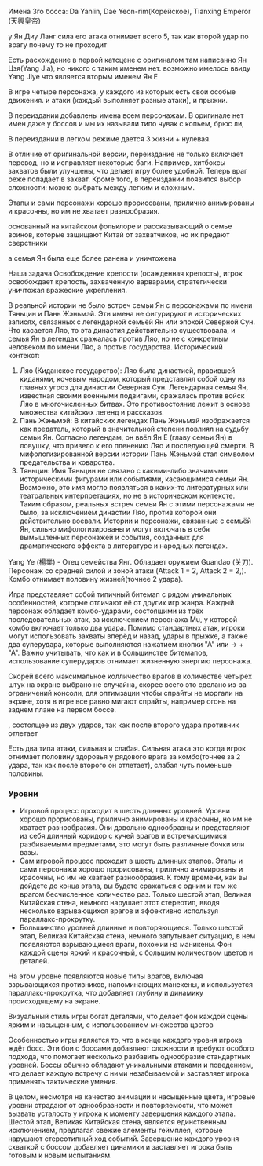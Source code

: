 Имена 3го босса: Da Yanlin, Dae Yeon-rim(Корейское), Tianxing Emperor (天興皇帝)

у Ян Диу Ланг сила его атака отнимает всего 5, так как второй удар по врагу почему то не проходит

Есть расхождение в первой катсцене с оригиналом там написанно Ян Цзя(Yang Jia), но никого с таким именем нет. возможно имелось ввиду Yang Jiye что является вторым именем Ян Е

В игре четыре персонажа, у каждого из которых есть свои особые движения. и атаки (каждый выполняет разные атаки), и прыжки.

В переиздании добавлены имена всем персонажам. В оригинале нет имен даже у боссов и мы их называли типо чувак с копьем, брюс ли, 

В переиздании в легком режиме дается 3 жизни + нулевая. 

В отличие от оригинальной версии, переиздание не только включает перевод, но и исправляет некоторые баги. Например, хитбоксы захватов были улучшены, что делает игру более удобной. Теперь враг реже попадает в захват. Кроме того, в переиздании появился выбор сложности: можно выбрать между легким и сложным.

Этапы и сами персонажи хорошо прорисованы, прилично анимированы и красочны, но им не хватает разнообразия.

основанный на китайском фольклоре и рассказывающий о семье воинов, которые защищают Китай от захватчиков, но их предают сверстники

а семья Ян была еще более ранена и уничтожена

Наша задача Освобождение крепости (осажденная крепость), игрок освобождает крепость, захваченную варварами, стратегически уничтожая вражеские укрепления.

В реальной истории не было встреч семьи Ян с персонажами по имени Тяньцин и Пань Жэньмэй. Эти имена не фигурируют в исторических записях, связанных с легендарной семьёй Ян или эпохой Северной Сун. Что касается Ляо, то эта династия действительно существовала, и семья Ян в легендах сражалась против Ляо, но не с конкретным человеком по имени Ляо, а против государства.
Исторический контекст:
1. Ляо (Киданское государство): Ляо была династией, правившей киданями, кочевым народом, который представлял собой одну из главных угроз для династии Северная Сун. Легендарная семья Ян, известная своими военными подвигами, сражалась против войск Ляо в многочисленных битвах. Это противостояние лежит в основе множества китайских легенд и рассказов.
2. Пань Жэньмэй: В китайских легендах Пань Жэньмэй изображается как предатель, который в значительной степени повлиял на судьбу семьи Ян. Согласно легендам, он ввёл Ян Е (главу семьи Ян) в ловушку, что привело к его пленению Ляо и последующей смерти. В мифологизированной версии истории Пань Жэньмэй стал символом предательства и коварства.
3. Тяньцин: Имя Тяньцин не связано с какими-либо значимыми историческими фигурами или событиями, касающимися семьи Ян. Возможно, это имя могло появляться в каких-то литературных или театральных интерпретациях, но не в историческом контексте.
Таким образом, реальных встреч семьи Ян с этими персонажами не было, за исключением династии Ляо, против которой они действительно воевали. Истории и персонажи, связанные с семьёй Ян, сильно мифологизированы и могут включать в себя вымышленных персонажей и события, созданных для драматического эффекта в литературе и народных легендах.

Yang Ye (楊業) - Отец семейства Янг. Обладает оружием Guandao (关刀). Персонаж со средней силой и зоной атаки (Attack 1 = 2, Attack 2 = 2,). Комбо отнимает половину жизней(точнее 2 удара).

Игра представляет собой типичный битемап с рядом уникальных особенностей, которые отличают её от других игр жанра. Каждый персонаж обладает комбо-ударами, состоящими из трёх последовательных атак, за исключением персонажа Mu, у которой комбо включает только два удара. Помимо стандартных атак, игроки могут использовать захваты вперёд и назад, удары в прыжке, а также два суперудара, которые выполняются нажатием кнопки "А" или → + "А". Важно учитывать, что как и в большинстве битемапов, использование суперударов отнимает жизненную энергию персонажа.

Скорей всего максимальное колличество врагов в количестве четырех штук на экране выбрано не случайна, скорее всего это сделано из-за ограничений консоли, для оптимзации чтобы спрайты не моргали на экране, хотя в игре все равно мигают спрайты, например огонь на заднем плане на первом боссе.

, состоящее из двух ударов, так как после второго удара противник отлетает

Есть два типа атаки, сильная и слабая. Сильная атака это когда игрок отнимает половину здоровья у рядового врага за комбо(точнее за 2 удара, так как после второго он отлетает), слабая чуть поменьше половины.

### Уровни
- Игровой процесс проходит в шесть длинных уровней. Уровни хорошо прорисованы, прилично анимированы и красочны, но им не хватает разнообразия. Они довольно однообразны и представляют из себя длинный коридор с кучей врагов и встречающимися разбиваемыми предметами, это могут быть различные бочки или вазы.
- Сам игровой процесс проходит в шесть длинных этапов. Этапы и сами персонажи хорошо прорисованы, прилично анимированы и красочны, но им не хватает разнообразия. К тому времени, как вы дойдете до конца этапа, вы будете сражаться с одним и тем же врагом бесчисленное количество раз. Только шестой этап, Великая Китайская стена, немного нарушает этот стереотип, вводя несколько взрывающихся врагов и эффективно используя параллакс-прокрутку.
- Большинство уровней длинные и повторяющиеся. Только шестой этап, Великая Китайская стена, немного запутывает ситуацию, в нем появляются взрывающиеся враги, похожии на маникены. Фон каждой сцены яркий и красочный, с большим количеством цветов и деталей.

На этом уровне появляются новые типы врагов, включая взрывающихся противников, напоминающих манекены, и используется параллакс-прокрутка, что добавляет глубину и динамику происходящему на экране.

Визуальный стиль игры богат деталями, что делает фон каждой сцены ярким и насыщенным, с использованием множества цветов

Особенностью игры является то, что в конце каждого уровня игрока ждёт босс. Эти бои с боссами добавляют сложности и требуют особого подхода, что помогает несколько разбавить однообразие стандартных уровней. Боссы обычно обладают уникальными атаками и поведением, что делает каждую встречу с ними незабываемой и заставляет игрока применять тактические умения.

В целом, несмотря на качество анимации и насыщенные цвета, игровые уровни страдают от однообразности и повторяемости, что может вызвать усталость у игрока к моменту завершения каждого этапа. Шестой этап, Великая Китайская стена, является единственным исключением, предлагая свежие элементы геймплея, которые нарушают стереотипный ход событий. Завершение каждого уровня схваткой с боссом добавляет динамики и заставляет игрока быть готовым к новым испытаниям.
